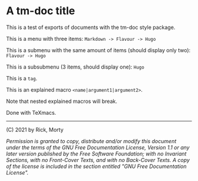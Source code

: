# A tm-doc title

This is a test of exports of documents with the tm-doc style package.

This is a menu with three items: `Markdown -> Flavour -> Hugo`

This is a submenu with the same amount of items (should display only two): 
`Flavour -> Hugo`

This is a subsubmenu (3 items, should display one): `Hugo`

This is a `tag`.

This is an explained macro `<name|argument1|argument2>`.

Note that nested explained macros will break.

Done with TeXmacs.

---
(C) 2021 by Rick, Morty

*Permission is granted to copy, distribute and/or modify this document under 
the terms of the GNU Free Documentation License, Version 1.1 or any later 
version published by the Free Software Foundation; with no Invariant Sections, 
with no Front-Cover Texts, and with no Back-Cover Texts. A copy of the license 
is included in the section entitled "GNU Free Documentation License".*
